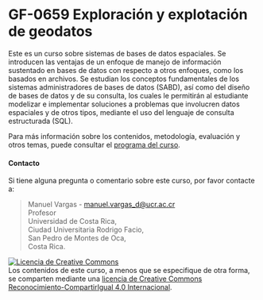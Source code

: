 # GF-0659 Exploración y explotación de geodatos
Este es un curso sobre sistemas de bases de datos espaciales. Se introducen las ventajas de un enfoque de manejo de información sustentado en bases de datos con respecto a otros enfoques, como los basados en archivos. Se estudian los conceptos fundamentales de los sistemas administradores de bases de datos (SABD), así como del diseño de bases de datos y de su consulta, los cuales le permitirán al estudiante modelizar e implementar soluciones a problemas que involucren datos espaciales y de otros tipos, mediante el uso del lenguaje de consulta estructurada (SQL).

Para más información sobre los contenidos, metodología, evaluación y otros temas, puede consultar el [programa del curso](https://github.com/gf0659-exploraciongeodatos/2023-ii/blob/main/contenido/informacion-general/gf0659-exploraciongeodatos-g001-2023-ii.pdf).


#### Contacto

Si tiene alguna pregunta o comentario sobre este curso, por favor contacte a:

> Manuel Vargas - manuel.vargas_d@ucr.ac.cr  
Profesor  
Universidad de Costa Rica,  
Ciudad Universitaria Rodrigo Facio,  
San Pedro de Montes de Oca,  
Costa Rica.

<a rel="license" href="http://creativecommons.org/licenses/by-sa/4.0/"><img alt="Licencia de Creative Commons" style="border-width:0" src="https://i.creativecommons.org/l/by-sa/4.0/88x31.png" /></a><br />Los contenidos de este curso, a menos que se especifique de otra forma, se comparten mediante una <a rel="license" href="http://creativecommons.org/licenses/by-sa/4.0/">licencia de Creative Commons Reconocimiento-CompartirIgual 4.0 Internacional</a>.
